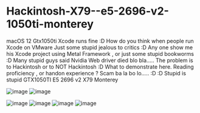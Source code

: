 # Hackintosh-X79--e5-2696-v2-1050ti-monterey
macOS 12 Gtx1050ti Xcode runs fine :D
How do you think when people run Xcode on VMware
Just some stupid jealous to critics :D
Any one show me his Xcode project using Metal Framework , or just some stupid bookworms :D
Many stupid guys said Nvidia Web driver died blo bla.....
The problem is to Hackintosh or to NOT Hackintosh :D
What to demonstrate here. Reading proficiency , or handon experience ?
Scam ba la bo lo.....
:D :D
Stupid is stupid
GTX1050TI E5 2696 v2 X79 Monterey

![image](https://github.com/sonvirgo/Hackintosh-X79--e5-2696-v2-1050ti-monterey/assets/10823037/b8a90b84-327b-413e-90e0-3aad38e00353)
![image](https://github.com/sonvirgo/Hackintosh-X79--e5-2696-v2-1050ti-monterey/assets/10823037/dc4d8aa6-551f-4d17-9490-8ebc5a26d797)

![image](https://github.com/sonvirgo/Hackintosh-X79--e5-2696-v2-1050ti-monterey/assets/10823037/993cc675-a679-49a6-b67a-1ba99e5313af)
![image](https://github.com/sonvirgo/Hackintosh-X79--e5-2696-v2-1050ti-monterey/assets/10823037/8261bdb0-a1f7-459f-a1a3-497c07901e55)
![image](https://github.com/sonvirgo/Hackintosh-X79--e5-2696-v2-1050ti-monterey/assets/10823037/0b913760-42f6-4732-bdb3-196bfb85a556)
![image](https://github.com/sonvirgo/Hackintosh-X79--e5-2696-v2-1050ti-monterey/assets/10823037/4a359b1f-67f5-4232-9ab8-75592d5b10f0)

